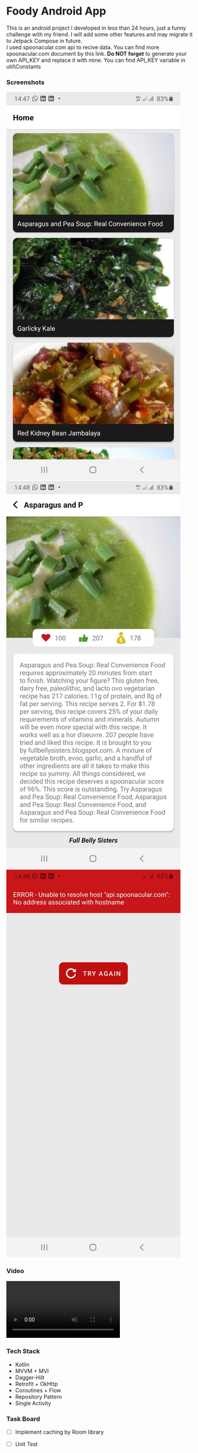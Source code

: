 

# Foody Android App
This is an android project I developed in less than 24 hours, just a funny challenge with my friend.
I will add some other features and may migrate it to Jetpack Compose in future.
<br>
I used spoonacular.com api to recive data. You can find more spoonacular.com document by this link.
**Do NOT forget** to generate your own API_KEY and replace it with mine. You can find API_KEY variable in util\Constants


### Screenshots
![screenshot-one](https://github.com/rezalaki/FoodyAndroidApp/blob/master/arts/one.jpg?raw=true)
![screenshot-two](https://github.com/rezalaki/FoodyAndroidApp/blob/master/arts/two.jpg?raw=true)
![screenshot-three](https://github.com/rezalaki/FoodyAndroidApp/blob/master/arts/three.jpg?raw=true)


### Video
![demo](https://github.com/rezalaki/FoodyAndroidApp/blob/master/arts/Foody.mp4?raw=true)


### Tech Stack
- Kotlin
- MVVM + MVI
- Dagger-Hilt
- Retrofit + OkHttp
- Coroutines + Flow
- Repository Pattern
- Single Activity


### Task Board
- [ ] Implement caching by Room library
- [ ] Unit Test

